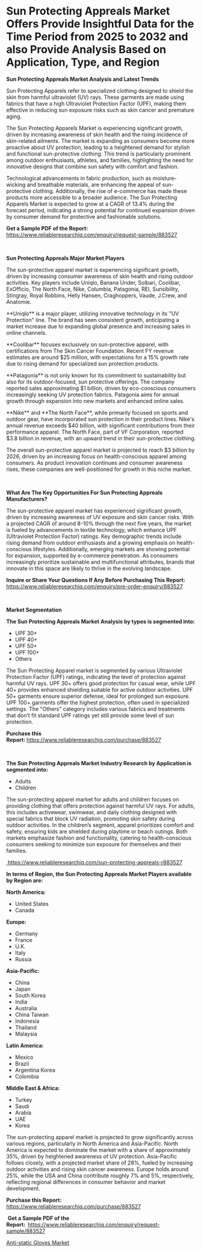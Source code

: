 <p><h1>Sun Protecting Appreals Market Offers Provide Insightful Data for the Time Period from 2025 to 2032 and also Provide Analysis Based on Application, Type, and Region</h1></p><p><strong>Sun Protecting Appreals Market Analysis and Latest Trends</strong></p>
<p><p>Sun Protecting Apparels refer to specialized clothing designed to shield the skin from harmful ultraviolet (UV) rays. These garments are made using fabrics that have a high Ultraviolet Protection Factor (UPF), making them effective in reducing sun exposure risks such as skin cancer and premature aging.</p><p>The Sun Protecting Apparels Market is experiencing significant growth, driven by increasing awareness of skin health and the rising incidence of skin-related ailments. The market is expanding as consumers become more proactive about UV protection, leading to a heightened demand for stylish and functional sun-protective clothing. This trend is particularly prominent among outdoor enthusiasts, athletes, and families, highlighting the need for innovative designs that combine sun safety with comfort and fashion.</p><p>Technological advancements in fabric production, such as moisture-wicking and breathable materials, are enhancing the appeal of sun-protective clothing. Additionally, the rise of e-commerce has made these products more accessible to a broader audience. The Sun Protecting Apparels Market is expected to grow at a CAGR of 13.4% during the forecast period, indicating a strong potential for continued expansion driven by consumer demand for protective and fashionable solutions.</p></p>
<p><strong>Get a Sample PDF of the Report:&nbsp;</strong> <a href="https://www.reliableresearchiq.com/enquiry/request-sample/883527?utm_campaign=2754&utm_medium=2&utm_source=Github&utm_content=ia&utm_term=05042025&utm_id=sun-protecting-appreals">https://www.reliableresearchiq.com/enquiry/request-sample/883527</a></p>
<p>&nbsp;</p>
<p><strong>Sun Protecting Appreals Major Market Players</strong></p>
<p><p>The sun-protective apparel market is experiencing significant growth, driven by increasing consumer awareness of skin health and rising outdoor activities. Key players include Uniqlo, Banana Under, Solbari, Coolibar, ExOfficio, The North Face, Nike, Columbia, Patagonia, REI, Sunsibility, Stingray, Royal Robbins, Helly Hansen, Craghoppers, Vaude, J.Crew, and Anatomie.</p><p>**Uniqlo** is a major player, utilizing innovative technology in its "UV Protection" line. The brand has seen consistent growth, anticipating a market increase due to expanding global presence and increasing sales in online channels. </p><p>**Coolibar** focuses exclusively on sun-protective apparel, with certifications from The Skin Cancer Foundation. Recent FY revenue estimates are around $25 million, with expectations for a 15% growth rate due to rising demand for specialized sun protection products.</p><p>**Patagonia** is not only known for its commitment to sustainability but also for its outdoor-focused, sun protective offerings. The company reported sales approximating $1 billion, driven by eco-conscious consumers increasingly seeking UV protection fabrics. Patagonia aims for annual growth through expansion into new markets and enhanced online sales.</p><p>**Nike** and **The North Face**, while primarily focused on sports and outdoor gear, have incorporated sun protection in their product lines. Nike's annual revenue exceeds $40 billion, with significant contributions from their performance apparel. The North Face, part of VF Corporation, reported $3.8 billion in revenue, with an upward trend in their sun-protective clothing.</p><p>The overall sun-protective apparel market is projected to reach $3 billion by 2026, driven by an increasing focus on health-conscious apparel among consumers. As product innovation continues and consumer awareness rises, these companies are well-positioned for growth in this niche market.</p></p>
<p>&nbsp;</p>
<p><strong>What Are The Key Opportunities For Sun Protecting Appreals Manufacturers?</strong></p>
<p><p>The sun-protective apparel market has experienced significant growth, driven by increasing awareness of UV exposure and skin cancer risks. With a projected CAGR of around 8-10% through the next five years, the market is fueled by advancements in textile technology, which enhance UPF (Ultraviolet Protection Factor) ratings. Key demographic trends include rising demand from outdoor enthusiasts and a growing emphasis on health-conscious lifestyles. Additionally, emerging markets are showing potential for expansion, supported by e-commerce penetration. As consumers increasingly prioritize sustainable and multifunctional attributes, brands that innovate in this space are likely to thrive in the evolving landscape.</p></p>
<p><strong>Inquire or Share Your Questions If Any Before Purchasing This Report:</strong> <a href="https://www.reliableresearchiq.com/enquiry/pre-order-enquiry/883527?utm_campaign=2754&utm_medium=2&utm_source=Github&utm_content=ia&utm_term=05042025&utm_id=sun-protecting-appreals">https://www.reliableresearchiq.com/enquiry/pre-order-enquiry/883527</a></p>
<p>&nbsp;</p>
<p><strong>Market Segmentation</strong></p>
<p><strong>The Sun Protecting Appreals Market Analysis by types is segmented into:</strong></p>
<p><ul><li>UPF 30+</li><li>UPF 40+</li><li>UPF 50+</li><li>UPF 100+</li><li>Others</li></ul></p>
<p><p>The Sun Protecting Apparel market is segmented by various Ultraviolet Protection Factor (UPF) ratings, indicating the level of protection against harmful UV rays. UPF 30+ offers good protection for casual wear, while UPF 40+ provides enhanced shielding suitable for active outdoor activities. UPF 50+ garments ensure superior defense, ideal for prolonged sun exposure. UPF 100+ garments offer the highest protection, often used in specialized settings. The "Others" category includes various fabrics and treatments that don’t fit standard UPF ratings yet still provide some level of sun protection.</p></p>
<p><strong>Purchase this Report:&nbsp;</strong><a href="https://www.reliableresearchiq.com/purchase/883527?utm_campaign=2754&utm_medium=2&utm_source=Github&utm_content=ia&utm_term=05042025&utm_id=sun-protecting-appreals">https://www.reliableresearchiq.com/purchase/883527</a></p>
<p>&nbsp;</p>
<p><strong>The Sun Protecting Appreals Market Industry Research by Application is segmented into:</strong></p>
<p><ul><li>Adults</li><li>Children</li></ul></p>
<p><p>The sun-protecting apparel market for adults and children focuses on providing clothing that offers protection against harmful UV rays. For adults, this includes activewear, swimwear, and daily clothing designed with special fabrics that block UV radiation, promoting skin safety during outdoor activities. In the children’s segment, apparel prioritizes comfort and safety, ensuring kids are shielded during playtime or beach outings. Both markets emphasize fashion and functionality, catering to health-conscious consumers seeking to minimize sun exposure for themselves and their families.</p></p>
<p><a href="https://www.reliableresearchiq.com/sun-protecting-appreals-r883527?utm_campaign=2754&utm_medium=2&utm_source=Github&utm_content=ia&utm_term=05042025&utm_id=sun-protecting-appreals">&nbsp;https://www.reliableresearchiq.com/sun-protecting-appreals-r883527</a></p>
<p><strong>In terms of Region, the Sun Protecting Appreals Market Players available by Region are:</strong></p>
<p>
    <p> <strong> North America: </strong>
        <ul>
            <li>United States</li>
            <li>Canada</li>
        </ul>
        </p> 
    <p> <strong> Europe: </strong>
        <ul>
            <li>Germany</li>
            <li>France</li>
            <li>U.K.</li>
            <li>Italy</li>
            <li>Russia</li>
        </ul>
        </p> 
    <p> <strong> Asia-Pacific: </strong>
        <ul>
            <li>China</li>
            <li>Japan</li>
            <li>South Korea</li>
            <li>India</li>
            <li>Australia</li>
            <li>China Taiwan</li>
            <li>Indonesia</li>
            <li>Thailand</li>
            <li>Malaysia</li>
        </ul>
        </p> 
    <p> <strong> Latin America: </strong>
        <ul>
            <li>Mexico</li>
            <li>Brazil</li>
            <li>Argentina Korea</li>
            <li>Colombia</li>
        </ul>
        </p> 
    <p> <strong> Middle East & Africa: </strong>
        <ul>
            <li>Turkey</li>
            <li>Saudi</li>
            <li>Arabia</li>
            <li>UAE</li>
            <li>Korea</li>
        </ul>
    </p>
    </p>
<p><p>The sun-protecting apparel market is projected to grow significantly across various regions, particularly in North America and Asia-Pacific. North America is expected to dominate the market with a share of approximately 35%, driven by heightened awareness of UV protection. Asia-Pacific follows closely, with a projected market share of 28%, fueled by increasing outdoor activities and rising skin cancer awareness. Europe holds around 25%, while the USA and China contribute roughly 7% and 5%, respectively, reflecting regional differences in consumer behavior and market development.</p></p>
<p><strong>Purchase this Report: </strong><a href="https://www.reliableresearchiq.com/purchase/883527?utm_campaign=2754&utm_medium=2&utm_source=Github&utm_content=ia&utm_term=05042025&utm_id=sun-protecting-appreals">https://www.reliableresearchiq.com/purchase/883527</a></p>
<p>&nbsp;<strong>Get a Sample PDF of the Report:&nbsp;&nbsp;</strong><a href="https://www.reliableresearchiq.com/enquiry/request-sample/883527?utm_campaign=2754&utm_medium=2&utm_source=Github&utm_content=ia&utm_term=05042025&utm_id=sun-protecting-appreals">https://www.reliableresearchiq.com/enquiry/request-sample/883527</a></p>
<p><strong></strong></p>
<p><p><a href="https://github.com/viipposahko25/Market-Research-Report-List-1/blob/main/anti-static-gloves-market.md?utm_campaign=2754&utm_medium=2&utm_source=Github&utm_content=ia&utm_term=05042025&utm_id=sun-protecting-appreals">Anti-static Gloves Market</a></p></p>